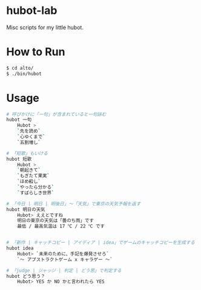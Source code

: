 # hubot-lab

Misc scripts for my little hubot.

# How to Run

```sh
$ cd alto/
$ ./bin/hubot
```

# Usage

```sh
# 呼びかけに「一句」が含まれていると一句詠む
hubot 一句
    Hubot >
    `先を読め`
    `心ゆくまで`
    `五割増し`

# 「短歌」もいける
hubot 短歌
    Hubot >
    `朝起きて`
    `もぎたて果実`
    `ほめ殺し`
    `やったら分かる`
    `すばらしき世界`

# 「今日 | 明日 | 明後日」〜「天気」で東京の天気予報を返す
hubot 明日の天気
    Hubot> ええとですね
    明日の東京の天気は「曇のち雨」です
    最低 / 最高気温は 17 ℃ / 22 ℃ です


# 「新作 | キャッチコピー | アイディア | idea」でゲームのキャッチコピーを生成する
hubot idea
    Hubot> `未来のために、手記を爆発させろ`
    `〜 アブストラクトゲーム x キャラゲー 〜`

# 「judge | ジャッジ | 判定 | どう思」で判定する
hubot どう思う？
    Hubot> YES か NO かと言われたら YES
```
